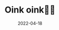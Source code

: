 ---
weight: -3
images:
- /images/folder/2022-04-18_11-41-27_UTC_1.jpg
- /images/folder/2022-04-18_11-41-27_UTC_2.jpg
title: Oink oink🐷🐽
date: 2022-04-18
hideTitle: true
hideExif: true
tags:
- archive # all posts
- tattoo
- gallery
---